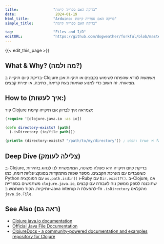 ```yaml
---
title:                "בדיקה האם ספרייה קיימת"
date:                  2024-01-19
html_title:           "Arduino: בדיקה האם ספרייה קיימת"
simple_title:         "בדיקה האם ספרייה קיימת"

tag:                  "Files and I/O"
editURL:              "https://github.com/dogweather/forkful/blob/master/content/he/clojure/checking-if-a-directory-exists.md"
---
```


{{< edit_this_page >}}

## What & Why? (מה ולמה?)
בדיקת קיום תיקייה ב-Clojure משמשת לוודא שהפתח לשימוש בקבצים או תיקיות אכן מציאותי. זה חשוב כדי למנוע שגיאות בעת קריאה, כתיבה, או יצירת קבצים.

## How to (איך לעשות:)
קוד Clojure שמראה איך לבדוק אם תיקייה קיימת:

```Clojure
(require '[clojure.java.io :as io])

(defn directory-exists? [path]
  (.isDirectory (io/file path)))

(println (directory-exists? "/path/to/my/directory")) ; הפלט: true או false, תלוי אם התיקייה קיימת או לא
```

## Deep Dive (צלילה לעומק)
ב-Clojure, בדיקת קיום תיקייה היא פעולה פשוטה, המאפשרת לנו לנהוג בזהירות כשעובדים עם מערכת הקבצים. מספר שפות מתמקדות בפונקציונליות דומה, כמו Python עם הפונקציה `os.path.isdir()` ו-Ruby עם `Dir.exist?()`. ב-Clojure, אנו משתמשים בספריית `clojure.java.io`, שתוכננה לספק ממשק נוח לעבודה עם קבצים ותיקיות. הקוד משתמש ב-Java interop להפעלת ה-fn `.isDirectory` מהקלאס `java.io.File`.

## See Also (ראה גם)
- [Clojure java.io documentation](https://clojuredocs.org/clojure.java.io)
- [Official Java File Documentation](https://docs.oracle.com/javase/7/docs/api/java/io/File.html)
- [ClojureDocs - a community-powered documentation and examples repository for Clojure](https://clojuredocs.org/)

